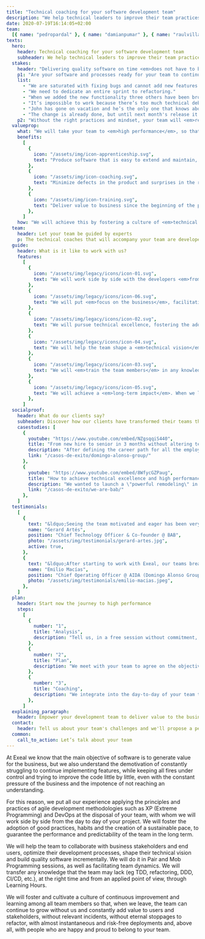 ```yaml
---
title: "Technical coaching for your software development team"
description: "We help technical leaders to improve their team practices to accelerate software delivery and eliminate bugs."
date: 2020-07-19T16:14:05+02:00
team:
  [{ name: "pedropardal" }, { name: "damianpumar" }, { name: "raulvillares" }]
texts:
  hero:
    header: Technical coaching for your software development team
    subheader: We help technical leaders to improve their team practices to accelerate software delivery and eliminate bugs.
  stakes:
    header: "Delivering quality software on time <em>does not have to be painful</em>."
    p1: "Are your software and processes ready for your team to continuously deliver value, meeting deadlines? Or instead you can hear things like..."
    list:
      - "We are saturated with fixing bugs and cannot add new features."
      - "We need to dedicate an entire sprint to refactoring."
      - "When we added the new functionality three others have been broken."
      - "It’s impossible to work because there’s too much technical debt."
      - "John has gone on vacation and he’s the only one that knows about this topic."
      - "The change is already done, but until next month's release it won’t reach production."
    p2: "Without the right practices and mindset, your team will <em>remain slow, drowned with issues and frustrated</em>."
  valueprop:
    what: "We will take your team to <em>high performance</em>, so that they will be able to…"
    benefits:
      [
        {
          icon: "/assets/img/icon-apprenticeship.svg",
          text: "Produce software that is easy to extend and maintain, delivered to market on time.",
        },
        {
          icon: "/assets/img/icon-coaching.svg",
          text: "Minimize defects in the product and surprises in the releases.",
        },
        {
          icon: "/assets/img/icon-training.svg",
          text: "Deliver value to business since the beginning of the project and constantly",
        },
      ]
    how: "We will achieve this by fostering a culture of <em>technical excellence</em>, <em>collaboration</em> and <em>continuous improvement</em>."
  team:
    header: Let your team be guided by experts
    p: The technical coaches that will accompany your team are developers and technical leaders with broad experience working in high-performance teams.
  guide:
    header: What is it like to work with us?
    features:
      [
        {
          icon: "/assets/img/legacy/icons/icon-01.svg",
          text: "We will work side by side with the developers <em>from the trenches</em> of your project, with Pair/Mob programming sessions.",
        },
        {
          icon: "/assets/img/legacy/icons/icon-06.svg",
          text: "We will put <em>focus on the business</em>, facilitating collaboration between developers and stakeholders to continuously deliver value.",
        },
        {
          icon: "/assets/img/legacy/icons/icon-02.svg",
          text: "We will pursue technical excellence, fostering the adoption of <em>best technical practices</em> (such as Agile, XP, DevOps) and habits aimed at adopting a sustainable pace.",
        },
        {
          icon: "/assets/img/legacy/icons/icon-04.svg",
          text: "We will help the team shape a <em>technical vision</em> that enables business innovation.",
        },
        {
          icon: "/assets/img/legacy/icons/icon-03.svg",
          text: "We will <em>train the team members</em> in any knowledge and skills that they may be lacking, at the right time and from a practical point of view, through Learning Hours.",
        },
        {
          icon: "/assets/img/legacy/icons/icon-05.svg",
          text: "We will achieve a <em>long-term impact</em>. When we leave, the achieved culture and mindset shifts will last.",
        },
      ]
  socialproof:
    header: What do our clients say?
    subheader: Discover how our clients have transformed their teams thanks to our coaching and training services
    casestudies: [
      {
        youtube: "https://www.youtube.com/embed/NZgsqqiS440",
        title: "From new hire to senior in 3 months without altering team productivity",
        description: "After defining the career path for all the employees of AIDA's engineering department, they identify the need of finding mid level talent to incorporate to their teams.",
        link: "/casos-de-exito/domingo-alonso-group/"
      },
      {
        youtube: "https://www.youtube.com/embed/8WfycGZPaug",
        title: "How to achieve technical excellence and high performance in 3 months",
        description: "We wanted to launch a \"powerful remodeling\" in our product development and it was necessary for our team to learn new skills and get training.",
        link: "/casos-de-exito/we-are-bab/"
      },
    ]
  testimonials:
    [
      {
        text: "&ldquo;Seeing the team motivated and eager has been very positive. The team wins, the company wins, and the employees also win on a personal level, since they get extra learning and training that has a very positive return.&rdquo;",
        name: "Gerard Artés",
        position: "Chief Technology Officer & Co-founder @ BAB",
        photo: "/assets/img/testimonials/gerard-artes.jpg",
        active: true,
      },
      {
        text: "&ldquo;After starting to work with Exeal, our teams breathe learning, questions, readings... The main success is to retain our professionals and help them grow.&rdquo;",
        name: "Emilio Macías",
        position: "Chief Operating Officer @ AIDA (Domingo Alonso Group)",
        photo: "/assets/img/testimonials/emilio-macias.jpeg",
      },
    ]
  plan:
    header: Start now the journey to high performance
    steps:
      [
        {
          number: "1",
          title: "Analysis",
          description: "Tell us, in a free session without commitment, what are the challenges and needs of your team.",
        },
        {
          number: "2",
          title: "Plan",
          description: "We meet with your team to agree on the objectives, content and format of the coaching.",
        },
        {
          number: "3",
          title: "Coaching",
          description: "We integrate into the day-to-day of your team to enhance their technical practices.",
        },
      ]
  explaining_paragraph:
    header: Empower your development team to deliver value to the business
  contact:
    header: Tell us about your team's challenges and we'll propose a personalized plan for them.
  common:
    call_to_action: Let’s talk about your team
---
```


At Exeal we know that the main objective of software is to generate value for the business, but we also understand the demotivation of constantly struggling to continue implementing features, while keeping all fires under control and trying to improve the code little by little, even with the constant pressure of the business and the impotence of not reaching an understanding.

For this reason, we put all our experience applying the principles and practices of agile development methodologies such as XP (Extreme Programming) and DevOps at the disposal of your team, with whom we will work side by side from the day to day of your project. We will foster the adoption of good practices, habits and the creation of a sustainable pace, to guarantee the performance and predictability of the team in the long term.

We will help the team to collaborate with business stakeholders and end users, optimize their development processes, shape their technical vision and build quality software incrementally. We will do it in Pair and Mob Programming sessions, as well as facilitating team dynamics. We will transfer any knowledge that the team may lack (eg TDD, refactoring, DDD, CI/CD, etc.), at the right time and from an applied point of view, through Learning Hours.

We will foster and cultivate a culture of continuous improvement and learning among all team members so that, when we leave, the team can continue to grow without us and constantly add value to users and stakeholders, without relevant incidents, without eternal stoppages to refactor, with almost instantaneous and risk-free deployments and, above all, with people who are happy and proud to belong to your team.
